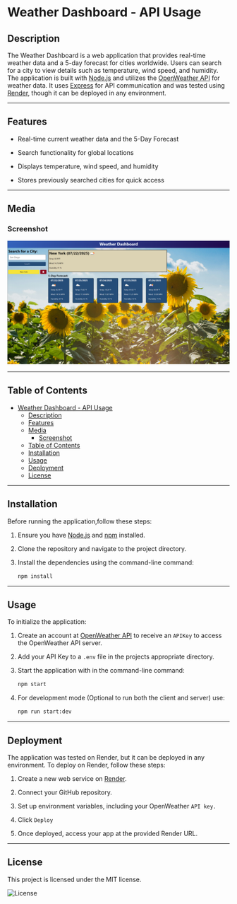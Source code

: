 # Weather Dashboard - API Usage
  
## Description

The Weather Dashboard is a web application that provides real-time weather data and a 5-day forecast for cities worldwide. Users can search for a city to view details such as temperature, wind speed, and humidity. The application is built with [Node.js](https://nodejs.org/en) and utilizes the [OpenWeather API](https://openweathermap.org/api) for weather data. It uses [Express](https://expressjs.com/) for API communication and was tested using [Render](https://render.com/), though it can be deployed in any environment.

 ----

## Features

* Real-time current weather data and the 5-Day Forecast

* Search functionality for global locations

* Displays temperature, wind speed, and humidity

* Stores previously searched cities for quick access
  
----

## Media

### Screenshot

![Weather Dashboard Screenshot](client\src\assets\new-weather-cap.png)

----

## Table of Contents

- [Weather Dashboard - API Usage](#weather-dashboard---api-usage)
  - [Description](#description)
  - [Features](#features)
  - [Media](#media)
    - [Screenshot](#screenshot)
  - [Table of Contents](#table-of-contents)
  - [Installation](#installation)
  - [Usage](#usage)
  - [Deployment](#deployment)
  - [License](#license)

----

## Installation

Before running the application,follow these steps:
  
1. Ensure you have [Node.js](https://nodejs.org/) and [npm](https://www.npmjs.com/) installed.
  
2. Clone the repository and navigate to the project directory.

3. Install the dependencies using the command-line command:

   ```bash
   npm install
   ```

----

## Usage

To initialize the application:

1. Create an account at [OpenWeather API](https://openweathermap.org/api) to receive an ```APIKey``` to access the OpenWeather API server.

2. Add your API Key to a ```.env``` file in the projects appropriate directory.

3. Start the application with in the command-line command:
  
   ```bash
   npm start
   ```
  
4. For development mode (Optional to run both the client and server) use:
  
   ```bash
   npm run start:dev
   ```

----

## Deployment

The application was tested on Render, but it can be deployed in any environment. To deploy on Render, follow these steps:

1. Create a new web service on [Render](https://render.com/).

2. Connect your GitHub repository.

3. Set up environment variables, including your OpenWeather ```API key.```

4. Click ```Deploy```

5. Once deployed, access your app at the provided Render URL.

----

## License

This project is licensed under the MIT license.

![License](https://img.shields.io/badge/license-MIT-blue.svg)
